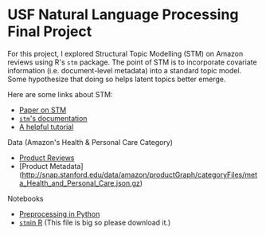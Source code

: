 # USF Natural Language Processing Final Project

For this project, I explored Structural Topic Modelling (STM) on Amazon reviews using R's `stm` package. 
The point of STM is to incorporate covariate information (i.e. document-level metadata) into a standard topic model. 
Some hypothesize that doing so helps latent topics better emerge. 

Here are some links about STM:  

* [Paper on STM](https://scholar.princeton.edu/files/bstewart/files/stmnips2013.pdf)
* [`stm`'s documentation](https://cran.r-project.org/web/packages/stm/vignettes/stmVignette.pdf)  
* [A helpful tutorial](https://github.com/dondealban/learning-stm)  

Data (Amazon's Health & Personal Care Category)

* [Product Reviews](http://snap.stanford.edu/data/amazon/productGraph/categoryFiles/reviews_Health_and_Personal_Care.json.gz)
* [Product Metadata] (http://snap.stanford.edu/data/amazon/productGraph/categoryFiles/meta_Health_and_Personal_Care.json.gz)

Notebooks 

* [Preprocessing in Python](https://github.com/keryums/nlp/blob/master/nlp_stm_preprocessing.ipynb)
* [`stm`in R](https://github.com/keryums/nlp/blob/master/nlp_stm_final.Rmd) (This file is big so please download it.)